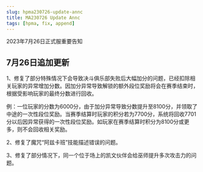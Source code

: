 ```yaml
---
slug: hpma230726-update-annc
title: MA230726 Update Annc
tags: [hpma, fix, append]
---
```


2023年7月26日正式服重要告知

<!--truncate-->

## 7月26日追加更新

1、修复了部分特殊情况下会导致决斗俱乐部失败后大幅加分的问题，已经扣除相关玩家的异常增加分数。因加分异常导致解锁的额外段位奖励将会在赛季结束时，根据受影响玩家的最终分数进行回收。

例：一位玩家的分数为6000分，由于加分异常导致分数提升至8100分，并领取了中途的一次性段位奖励。当赛季结算时玩家的积分若为7700分，系统将回收7701分以后因异常获得的一次性段位奖励。如玩家在赛季结算时积分为8100分或更多，则不会回收相关奖励。

2、修复了魔咒“阿兹卡班”技能描述错误的问题。

3、修复了部分情况下，同一个位于场上的凯文伙伴会给巫师提升多次攻击力的问题。